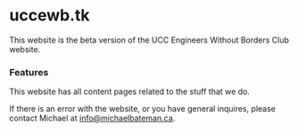 # uccewb.tk

<p>This website is the beta version of the UCC Engineers Without Borders Club website.</p>

<h3>Features</h3>
<p>This website has all content pages related to the stuff that we do.</p>

<p>If there is an error with the website, or you have general inquires, please contact Michael at <a href="mailto:info@michaelbateman.ca">info@michaelbateman.ca</a>.</p>